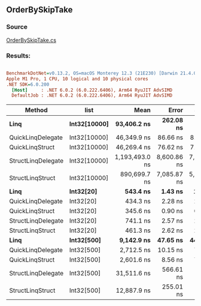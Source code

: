 ﻿## OrderBySkipTake

### Source
[OrderBySkipTake.cs](../../QuickLinq.Benchmarks/Cases/OrderBySkipTake.cs)

### Results:
``` ini

BenchmarkDotNet=v0.13.2, OS=macOS Monterey 12.3 (21E230) [Darwin 21.4.0]
Apple M1 Pro, 1 CPU, 10 logical and 10 physical cores
.NET SDK=6.0.200
  [Host]     : .NET 6.0.2 (6.0.222.6406), Arm64 RyuJIT AdvSIMD
  DefaultJob : .NET 6.0.2 (6.0.222.6406), Arm64 RyuJIT AdvSIMD


```
|             Method |         list |           Mean |       Error |      StdDev |    Gen0 | Allocated |
|------------------- |------------- |---------------:|------------:|------------:|--------:|----------:|
|               **Linq** | **Int32[10000]** |    **93,406.2 ns** |   **262.08 ns** |   **232.33 ns** | **56.5186** |  **120312 B** |
|  QuickLinqDelegate | Int32[10000] |    46,349.9 ns |    86.66 ns |    81.06 ns |       - |         - |
|    QuickLinqStruct | Int32[10000] |    46,269.4 ns |    76.62 ns |    71.67 ns |       - |         - |
| StructLinqDelegate | Int32[10000] | 1,193,493.0 ns | 8,600.86 ns | 7,182.11 ns |       - |     412 B |
|   StructLinqStruct | Int32[10000] |   890,699.7 ns | 7,085.87 ns | 5,917.02 ns |       - |     137 B |
|               **Linq** |    **Int32[20]** |       **543.4 ns** |     **1.43 ns** |     **1.27 ns** |  **0.2632** |     **552 B** |
|  QuickLinqDelegate |    Int32[20] |       434.3 ns |     2.28 ns |     2.13 ns |       - |         - |
|    QuickLinqStruct |    Int32[20] |       345.6 ns |     0.90 ns |     0.75 ns |       - |         - |
| StructLinqDelegate |    Int32[20] |       741.1 ns |     2.57 ns |     2.27 ns |  0.0725 |     152 B |
|   StructLinqStruct |    Int32[20] |       461.3 ns |     2.62 ns |     2.46 ns |       - |         - |
|               **Linq** |   **Int32[500]** |     **9,142.9 ns** |    **47.65 ns** |    **44.57 ns** |  **3.0060** |    **6312 B** |
|  QuickLinqDelegate |   Int32[500] |     2,712.5 ns |    10.15 ns |     7.92 ns |       - |         - |
|    QuickLinqStruct |   Int32[500] |     2,601.6 ns |     8.56 ns |     7.15 ns |       - |         - |
| StructLinqDelegate |   Int32[500] |    31,511.6 ns |   566.61 ns |   530.01 ns |  0.0610 |     152 B |
|   StructLinqStruct |   Int32[500] |    12,887.9 ns |   255.01 ns |   340.43 ns |       - |         - |
